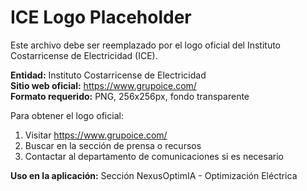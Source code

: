 # ICE Logo Placeholder

Este archivo debe ser reemplazado por el logo oficial del Instituto Costarricense de Electricidad (ICE).

**Entidad:** Instituto Costarricense de Electricidad  
**Sitio web oficial:** https://www.grupoice.com/  
**Formato requerido:** PNG, 256x256px, fondo transparente  

Para obtener el logo oficial:
1. Visitar https://www.grupoice.com/
2. Buscar en la sección de prensa o recursos
3. Contactar al departamento de comunicaciones si es necesario

**Uso en la aplicación:** Sección NexusOptimIA - Optimización Eléctrica

